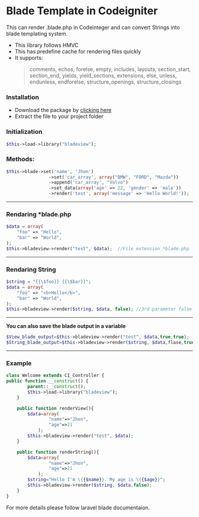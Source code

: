 # Blade Template in Codeigniter

This can render .blade.php in Codeinteger and can convert Strings into blade templating system.

- This library follows HMVC
- This has predefine cache for rendering files quickly
- It supports:
  > comments, echos, forelse, empty, includes, layouts, section_start, section_end, yields, yield_sections, extensions, else, unless, endunless, endforelse, structure_openings, structure_closings

### Installation

- Download the package by [clicking here](https://github.com/aididalam/Codeigniter-Blade-Template "clicking here")
- Extract the file to your project folder

### Initialization

```php
$this->load->library("bladeview");
```

### Methods:

```php
$this->blade->set('name', 'Jhon')
				->set('car_array', array("BMW", "FORD", "Mazda"))
				->append('car_array', "Volvo")
				->set_data(array('age' => 22, 'gender' => 'male'))
				->render('test', array('message' => 'Hello World!'));
```

---

### Rendaring \*blade.php

```php
$data = array(
	"foo" => "Hello",
	"bar" => "World",
);
$this->bladeview->render("test", $data);  //File extension *blade.php
```

---

### Rendaring String

```php
$string = "{{\$foo}} {{\$bar}}";
$data = array(
	"foo" => "<b>Hello</b>",
	"bar" => "World",
);
$this->bladeview->render($string, $data, false); //3rd parameter false is important
```

---

**You can also save the blade output in a variable**

```php
$View_blade_output=$this->bladeview->render("test", $data,true,true);
$String_blade_output=$this->bladeview->render($string, $data,flase,true);
```

---

### Example

```php
class Welcome extends CI_Controller {
public function __construct() {
        parent::__construct();
		$this->load->library("bladeview");
	}

	public function renderView(){
		$data=array(
				"name"=>"Jhon",
				"age"=>21
			);
		$this->bladeview->render("test", $data);
	}

	public function renderString(){
		$data=array(
				"name"=>"Jhon",
				"age"=>21
			);
		$string="Hello I'm \{{$name}}. My age is \{{$age}}";
		$this->bladeview->render($string, $data,false);
	}
}
```

For more details please follow laravel blade documentaion.
